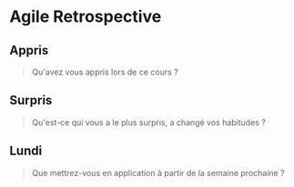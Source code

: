 # Agile Retrospective

## Appris
> Qu'avez vous appris lors de ce cours ?

## Surpris
> Qu'est-ce qui vous a le plus surpris, a changé vos habitudes ?

## Lundi
> Que mettrez-vous en application à partir de la semaine prochaine ?